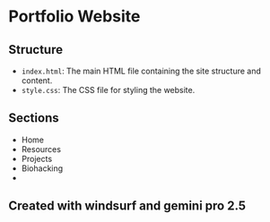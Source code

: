 # Portfolio Website
## Structure

- `index.html`: The main HTML file containing the site structure and content.
- `style.css`: The CSS file for styling the website.

## Sections

- Home
- Resources
- Projects
- Biohacking
- 
## Created with windsurf and gemini pro 2.5